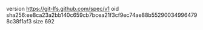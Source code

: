 version https://git-lfs.github.com/spec/v1
oid sha256:ee8ca23a2bb140c659cb7bcea21f3cf9ec74ae88b552900349964798c38f1af3
size 692
